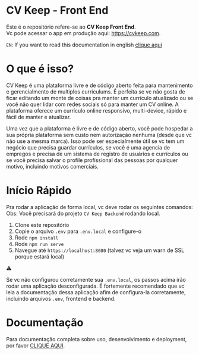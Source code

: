 # CV Keep - Front End

Este é o repositório refere-se ao **CV Keep Front End**.    
Vc pode acessar o app em produção aqui: https://cvkeep.com.

`EN`: If you want to read this documentation in english [clique aqui](https://github.com/Cv-Keep/cvkeep-docs/blob/master/README.md)

# O que é isso?


CV Keep é uma plataforma livre e de código aberto feita para mantenimento e gerencialmento de multiplos curriculums. É perfeita se vc não gosta de ficar editando um monte de coisas pra manter um currículo atualizado ou se você não quer lidar com redes sociais só para manter um CV online. A plataforma oferece um currículo online responsivo, multi-device, rápido e fácil de manter e atualizar.

Uma vez que a plataforma é livre e de código aberto, você pode hospedar a sua própria plataforma sem custo nem autorização nenhuma (desde que vc não use a mesma marca). Isso pode ser especialmente útil se vc tem um negócio que precisa guardar currículos, se você é uma agencia de empregos e precisa de um sistema de registro de usuários e currículos ou se você precisa salvar o profile profissional das pessoas por qualquer motivo, incluindo motivos comerciais.

# Início Rápido

Pra rodar a aplicação de forma local, vc deve rodar os seguintes comandos:
Obs: Você precisará do projeto `CV Keep Backend` rodando local.

1. Clone este repositório
2. Copie o arquivo `.env` para `.env.local` e configure-o
2. Rode `npm install`
3. Rode `npm run serve`
4. Navegue até `https://localhost:8080` (talvez vc veja um warn de SSL porque estará local)

:warning: 

Se vc não configurou corretamente sua `.env.local`, os passos acima irão rodar uma aplicação desconfigurada. É fortemente recomendado que vc leia a documentação dessa aplicação afim de configura-la corretamente, incluindo arquivos `.env`, frontend e backend.

# Documentação

Para documentação completa sobre uso, desenvolvimento e deployment, por favor [CLIQUE AQUI](https://github.com/Cv-Keep/cvkeep-docs).